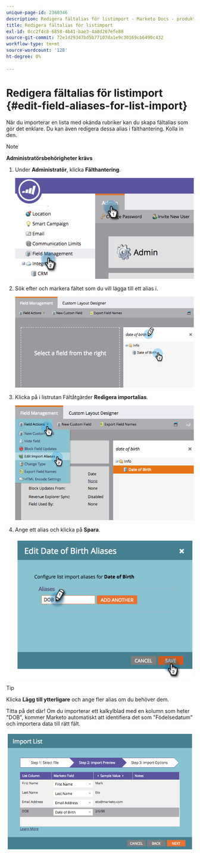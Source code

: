 ```yaml
---
unique-page-id: 2360346
description: Redigera fältalias för listimport - Marketo Docs - produktdokumentation
title: Redigera fältalias för listimport
exl-id: 0cc2f4c8-6858-4b41-bae3-4a8d267efe88
source-git-commit: 72e1d29347bd5b77107da1e9c30169cb6490c432
workflow-type: tm+mt
source-wordcount: '128'
ht-degree: 0%

---
```


# Redigera fältalias för listimport {#edit-field-aliases-for-list-import}

När du importerar en lista med okända rubriker kan du skapa fältalias som gör det enklare. Du kan även redigera dessa alias i fälthantering. Kolla in den.

>[!NOTE]
>
>**Administratörsbehörigheter krävs**

1. Under **Administratör**, klicka **Fälthantering**.

   ![](assets/image2014-9-19-9-3a56-3a22.png)

1. Sök efter och markera fältet som du vill lägga till ett alias i.

   ![](assets/fieldmanagement-findfield.png)

1. Klicka på i listrutan Fältåtgärder **Redigera importalias**.

   ![](assets/fieldmanageemnt-editimport.png)

1. Ange ett alias och klicka på **Spara**.

   ![](assets/image2014-9-19-9-3a57-3a1.png)

>[!TIP]
>
>Klicka **Lägg till ytterligare** och ange fler alias om du behöver dem.

Titta på det där! Om du importerar ett kalkylblad med en kolumn som heter &quot;DOB&quot;, kommer Marketo automatiskt att identifiera det som &quot;Födelsedatum&quot; och importera data till rätt fält.

![](assets/image2014-9-19-9-3a57-3a20.png)
